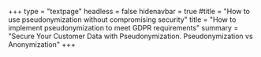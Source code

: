 +++
type = "textpage"
headless = false
hidenavbar = true
#title = "How to use pseudonymization without compromising security"
title = "How to implement pseudonymization to meet GDPR requirements"
summary = "Secure Your Customer Data with Pseudonymization. Pseudonymization vs Anonymization"
+++
